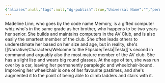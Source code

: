 ```yaml
---
{"aliases":null,"tags":null,"dg-publish":true,"Universal Name":"","permalink":"/narrative/characters/welcome-to-the-flipside/memory/","dgPassFrontmatter":true}
---
```


Madeline Linn, who goes by the code name Memory, is a gifted computer whiz who's in the same grade as her brother, who happens to be two years her senior. She builds and maintains computers in the AV Club, and is also easily the smartest member of the club. She often leads others to underestimate her based on her size and age, but in reality, she's [[Narrative/Characters/Welcome to the Flipside/Tesla\|Tesla]]'s second in command and arguably also the most mature member of the AV club. She has a slight lisp and wears big round glasses. At the age of ten, she was run over by a car, leaving her permanently paraplegic and wheelchair-bound. Improving her wheelchair is one of her favourite pastimes, and she's augmented it to the point of being able to climb ladders and stairs with it.